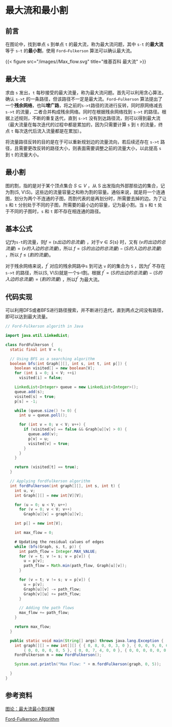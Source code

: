 # 最大流和最小割


## 前言

在图论中，找到单点 `s` 到单点 `t` 的最大流，称为最大流问题，其中 `s-t` 的**最大流**等于 `s-t` 的**最小割**，使用 `Ford–Fulkerson` 算法可以确认最大流。

{{< figure src="/images//Max_flow.svg" title="维基百科 最大流" >}}

## 最大流

求由 `s` 发出，`t` 每秒接受的最大流量，称为最大流问题。首先可以利用贪心算法，确认 `s->t` 的一条路径，但该路径不一定是最大流。`Ford–Fulkerson` 算法提出了一个**残余网络**，也叫**增广路**，将之前的`s->t`路径的流进行反转，同时原网络减去 `s->t` 的流量，二者合并构成残余网络。同时在根据残余网络找到 `s->t` 的路径。根据上述规则，不断的重复迭代，直到 `s->t` 没有到达路径流，则可以得到最大流（最大流量在每次迭代的过程中都是累加的，因为只需要计算 `s` 到 `t` 的流量，终点 `t` 每次迭代后流入流量都是在累加）。

将流量路径反转的目的是在于可以重新规划边的流量流向，若后续还存在 `s->t` 路径，且需要更改反转的路径大小，则表面需要调整之前的流量大小，以此提高 `s` 到 `t` 的流量大小。

## 最小割

图的割，指的是对于某个顶点集合  $S \subseteq V$ ，从 S 出发指向外部那些边的集合，记为割(S, V\S)。这些边的流量容量之和称为割的容量。通俗来说，就是将一个连通图，划分为两个不连通的子图，而割代表的是再划分时，所需要去掉的边。为了让 `s` 和 `t` 分别处于不同的子图，所需要的最小边的容量，记为最小割。当 `s` 和 `t` 处于不同的子图时，`s` 和 `t` 即不存在相连通的路径。

## 基本公式

记$f$为`s-t`的流量，则$f = (s出边的总流量)$ ，对于$v \in S${s} 时，又有 $(v的出边的总流量) = (v的入边的总流量)$，所以 $f = (S的出边的总流量) - (S的入边的总流量)$ ，所以 $f \le (割的流量)$。

对于残余网络来说，$f^‘$ 对应的残余网路中`s` 到可达 `v` 的的集合为 `S` ，因为$f^‘$ 不存在 `s->t` 的路径，所以(S, V\S)就是一个s-t割。根据 $f^‘ = (S的出边的总流量) - (S的入边的总流量) = (割的流量)$ ，所以$f^‘$ 为最大流。

## 代码实现

可以利用DFS或者BFS进行路径搜索，并不断进行迭代，直到两点之间没有路径，即可以达到最大流量。

```java
// Ford-Fulkerson algorith in Java

import java.util.LinkedList;

class FordFulkerson {
  static final int V = 6;

  // Using BFS as a searching algorithm 
  boolean bfs(int Graph[][], int s, int t, int p[]) {
    boolean visited[] = new boolean[V];
    for (int i = 0; i < V; ++i)
      visited[i] = false;

    LinkedList<Integer> queue = new LinkedList<Integer>();
    queue.add(s);
    visited[s] = true;
    p[s] = -1;

    while (queue.size() != 0) {
      int u = queue.poll();

      for (int v = 0; v < V; v++) {
        if (visited[v] == false && Graph[u][v] > 0) {
          queue.add(v);
          p[v] = u;
          visited[v] = true;
        }
      }
    }

    return (visited[t] == true);
  }

  // Applying fordfulkerson algorithm
  int fordFulkerson(int graph[][], int s, int t) {
    int u, v;
    int Graph[][] = new int[V][V];

    for (u = 0; u < V; u++)
      for (v = 0; v < V; v++)
        Graph[u][v] = graph[u][v];

    int p[] = new int[V];

    int max_flow = 0;

    # Updating the residual calues of edges
    while (bfs(Graph, s, t, p)) {
      int path_flow = Integer.MAX_VALUE;
      for (v = t; v != s; v = p[v]) {
        u = p[v];
        path_flow = Math.min(path_flow, Graph[u][v]);
      }

      for (v = t; v != s; v = p[v]) {
        u = p[v];
        Graph[u][v] -= path_flow;
        Graph[v][u] += path_flow;
      }

      // Adding the path flows
      max_flow += path_flow;
    }

    return max_flow;
  }

  public static void main(String[] args) throws java.lang.Exception {
    int graph[][] = new int[][] { { 0, 8, 0, 0, 3, 0 }, { 0, 0, 9, 0, 0, 0 }, { 0, 0, 0, 0, 7, 2 },
        { 0, 0, 0, 0, 0, 5 }, { 0, 0, 7, 4, 0, 0 }, { 0, 0, 0, 0, 0, 0 } };
    FordFulkerson m = new FordFulkerson();

    System.out.println("Max Flow: " + m.fordFulkerson(graph, 0, 5));

  }
}
```

##  参考资料

[图论：最大流最小割详解](https://seineo.github.io/%E5%9B%BE%E8%AE%BA%EF%BC%9A%E6%9C%80%E5%A4%A7%E6%B5%81%E6%9C%80%E5%B0%8F%E5%89%B2%E8%AF%A6%E8%A7%A3.html)

[Ford-Fulkerson Algorithm](https://www.programiz.com/dsa/ford-fulkerson-algorithm)


